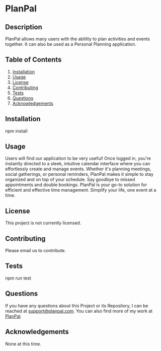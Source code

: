 # PlanPal

## Description
PlanPal allows many users with the ablility to plan activities and events together. It can also be used as a Personal Planning application.
## Table of Contents
1. [Installation](#installation)
2. [Usage](#usage)
3. [License](#license)
4. [Contributing](#contributing)
5. [Tests](#tests)
6. [Questions](#questions)
7. [Acknowledgements](#acknowledgements)
## Installation
npm install
## Usage
Users will find our application to be very useful! Once logged in, you're instantly directed to a sleek, intuitive calendar interface where you can effortlessly create and manage events. Whether it's planning meetings, social gatherings, or personal reminders, PlanPal makes it simple to stay organized and on top of your schedule. Say goodbye to missed appointments and double bookings. PlanPal is your go-to solution for efficient and effective time management. Simplify your life, one event at a time.
## License
This project is not currently licensed.
## Contributing
Please email us to contribute.
## Tests
npm run test
## Questions
If you have any questions about this Project or its Repository, I can be reached at <a href=mailto:support@planpal.com>support@planpal.com</a>.  You can also find more of my work at <a href=https://github.com/BradBurr-Github/PlanPal>PlanPal</a>.
## Acknowledgements
None at this time.